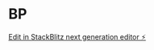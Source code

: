 # BP

[Edit in StackBlitz next generation editor ⚡️](https://stackblitz.com/~/github.com/SeshingPM/BP)